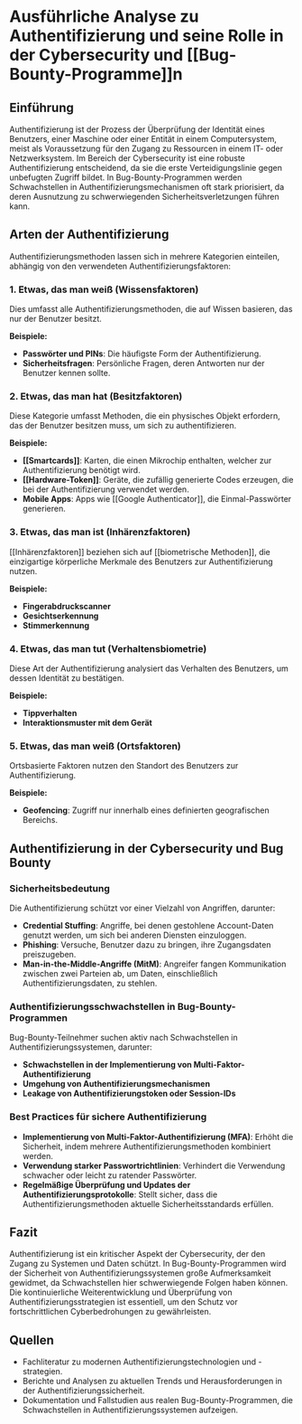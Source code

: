# Ausführliche Analyse zu Authentifizierung und seine Rolle in der Cybersecurity und [[Bug-Bounty-Programme]]n

## Einführung

Authentifizierung ist der Prozess der Überprüfung der Identität eines Benutzers, einer Maschine oder einer Entität in einem Computersystem, meist als Voraussetzung für den Zugang zu Ressourcen in einem IT- oder Netzwerksystem. Im Bereich der Cybersecurity ist eine robuste Authentifizierung entscheidend, da sie die erste Verteidigungslinie gegen unbefugten Zugriff bildet. In Bug-Bounty-Programmen werden Schwachstellen in Authentifizierungsmechanismen oft stark priorisiert, da deren Ausnutzung zu schwerwiegenden Sicherheitsverletzungen führen kann.

## Arten der Authentifizierung

Authentifizierungsmethoden lassen sich in mehrere Kategorien einteilen, abhängig von den verwendeten Authentifizierungsfaktoren:

### 1. Etwas, das man weiß (Wissensfaktoren)

Dies umfasst alle Authentifizierungsmethoden, die auf Wissen basieren, das nur der Benutzer besitzt.

**Beispiele:**

- **Passwörter und PINs**: Die häufigste Form der Authentifizierung.
- **Sicherheitsfragen**: Persönliche Fragen, deren Antworten nur der Benutzer kennen sollte.

### 2. Etwas, das man hat (Besitzfaktoren)

Diese Kategorie umfasst Methoden, die ein physisches Objekt erfordern, das der Benutzer besitzen muss, um sich zu authentifizieren.

**Beispiele:**

- **[[Smartcards]]**: Karten, die einen Mikrochip enthalten, welcher zur Authentifizierung benötigt wird.
- **[[Hardware-Token]]**: Geräte, die zufällig generierte Codes erzeugen, die bei der Authentifizierung verwendet werden.
- **Mobile Apps**: Apps wie [[Google Authenticator]], die Einmal-Passwörter generieren.

### 3. Etwas, das man ist (Inhärenzfaktoren)

[[Inhärenzfaktoren]] beziehen sich auf [[biometrische Methoden]], die einzigartige körperliche Merkmale des Benutzers zur Authentifizierung nutzen.

**Beispiele:**

- **Fingerabdruckscanner**
- **Gesichtserkennung**
- **Stimmerkennung**

### 4. Etwas, das man tut (Verhaltensbiometrie)

Diese Art der Authentifizierung analysiert das Verhalten des Benutzers, um dessen Identität zu bestätigen.

**Beispiele:**

- **Tippverhalten**
- **Interaktionsmuster mit dem Gerät**

### 5. Etwas, das man weiß (Ortsfaktoren)

Ortsbasierte Faktoren nutzen den Standort des Benutzers zur Authentifizierung.

**Beispiele:**

- **Geofencing**: Zugriff nur innerhalb eines definierten geografischen Bereichs.

## Authentifizierung in der Cybersecurity und Bug Bounty

### Sicherheitsbedeutung

Die Authentifizierung schützt vor einer Vielzahl von Angriffen, darunter:

- **Credential Stuffing**: Angriffe, bei denen gestohlene Account-Daten genutzt werden, um sich bei anderen Diensten einzuloggen.
- **Phishing**: Versuche, Benutzer dazu zu bringen, ihre Zugangsdaten preiszugeben.
- **Man-in-the-Middle-Angriffe (MitM)**: Angreifer fangen Kommunikation zwischen zwei Parteien ab, um Daten, einschließlich Authentifizierungsdaten, zu stehlen.

### Authentifizierungsschwachstellen in Bug-Bounty-Programmen

Bug-Bounty-Teilnehmer suchen aktiv nach Schwachstellen in Authentifizierungssystemen, darunter:

- **Schwachstellen in der Implementierung von Multi-Faktor-Authentifizierung**
- **Umgehung von Authentifizierungsmechanismen**
- **Leakage von Authentifizierungstoken oder Session-IDs**

### Best Practices für sichere Authentifizierung

- **Implementierung von Multi-Faktor-Authentifizierung (MFA)**: Erhöht die Sicherheit, indem mehrere Authentifizierungsmethoden kombiniert werden.
- **Verwendung starker Passwortrichtlinien**: Verhindert die Verwendung schwacher oder leicht zu ratender Passwörter.
- **Regelmäßige Überprüfung und Updates der Authentifizierungsprotokolle**: Stellt sicher, dass die Authentifizierungsmethoden aktuelle Sicherheitsstandards erfüllen.

## Fazit

Authentifizierung ist ein kritischer Aspekt der Cybersecurity, der den Zugang zu Systemen und Daten schützt. In Bug-Bounty-Programmen wird der Sicherheit von Authentifizierungssystemen große Aufmerksamkeit gewidmet, da Schwachstellen hier schwerwiegende Folgen haben können. Die kontinuierliche Weiterentwicklung und Überprüfung von Authentifizierungsstrategien ist essentiell, um den Schutz vor fortschrittlichen Cyberbedrohungen zu gewährleisten.

## Quellen

- Fachliteratur zu modernen Authentifizierungstechnologien und -strategien.
- Berichte und Analysen zu aktuellen Trends und Herausforderungen in der Authentifizierungssicherheit.
- Dokumentation und Fallstudien aus realen Bug-Bounty-Programmen, die Schwachstellen in Authentifizierungssystemen aufzeigen.